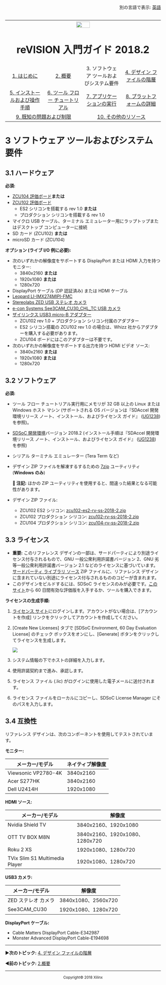 <p align="right">
            別の言語で表示: <a href="../master/software-tools-system-requirements.md">英語</a>    <table style="width:100%"><table style="width:100%">
  <tr>

<th width="100%" colspan="6"><img src="https://www.xilinx.com/content/dam/xilinx/imgs/press/media-kits/corporate/xilinx-logo.png" width="30%"/><h1>reVISION 入門ガイド 2018.2</h1>
</th>

  </tr>
  <tr>
    <td width="17%" align="center"><a href="README.md">1. はじめに</a></td>
    <td width="16%" align="center"><a href="overview.md">2. 概要</a></td>
    <td width="17%" align="center">3. ソフトウェア ツールおよびシステム要件</td>
    <td width="17%" align="center"><a href="design-file-hierarchy.md">4. デザイン ファイルの階層</a></td>
</tr>
<tr>
    <td width="17%" align="center"><a href="operating-instructions.md">5. インストールおよび操作手順</a></td>
    <td width="16%" align="center"><a href="tool-flow-tutorials.md">6. ツール フロー チュートリアル</a></td>
    <td width="17%" align="center"><a href="run-application.md">7. アプリケーションの実行</a></td>
    <td width="17%" align="center"><a href="platform-details.md">8. プラットフォームの詳細</a></td>    
  </tr>
<tr>
    <td width="17%" align="center" colspan="2"><a href="known-issues-limitations.md">9. 既知の問題および制限</a></td>
    <td width="16%" align="center" colspan="2"><a href="additional-references.md">10. その他のリソース</a></td>
</tr>
</table>

# 3 ソフトウェア ツールおよびシステム要件

## 3.1 ハードウェア

**必須:**
* [ZCU104 評価ボード](https://japan.xilinx.com/products/boards-and-kits/zcu104.html)**または**
* [ZCU102 評価ボード](https://japan.xilinx.com/products/boards-and-kits/ek-u1-zcu102-g.html)
   * ES2 シリコンを搭載する rev 1.0 **または**
   * プロダクション シリコンを搭載する rev 1.0
* マイクロ USB ケーブル、ターミナル エミュレーター用にラップトップまたはデスクトップ コンピューターに接続
* SD カード (ZCU102) **または**
* microSD カード (ZCU104)

**オプション (ライブ I/O 例に必要):**
* 次のいずれかの解像度をサポートする DisplayPort または HDMI 入力を持つモニター:
  * 3840x2160 **または**
  * 1920x1080 **または**
  * 1280x720
* DisplayPort ケーブル (DP 認証済み) または HDMI ケーブル
* [Leopard LI-IMX274MIPI-FMC](https://leopardimaging.com/product/li-imx274mipi-fmc/)
* [Stereolabs ZED USB ステレオ カメラ](https://zedstore.stereolabs.com/products/zed)
* [e-con Systems See3CAM_CU30_CHL_TC USB カメラ](https://www.e-consystems.com/ar0330-lowlight-usb-cameraboard.asp)
* [ザイリンクス USB3 micro-B アダプター](http://www.whizzsystems.com/usb3-micro-b-plug-adapter)
  * ZCU102 rev 1.0 + プロダクション シリコン付属のアダプター
  * ES2 シリコン搭載の ZCU102 rev 1.0 の場合は、Whizz 社からアダプターを購入する必要があります。
  * ZCU104 ボードにはこのアダプターは不要です。
* 次のいずれかの解像度をサポートする出力を持つ HDMI ビデオ ソース:
  * 3840x2160 **または**
  * 1920x1080 **または**
  * 1280x720

## 3.2 ソフトウェア

**必須:**
* ツール フロー チュートリアル実行用にメモリが 32 GB 以上の Linux または Windows ホスト マシン (サポートされる OS バージョンは『SDAccel 開発環境リリース ノート、インストール、およびライセンス ガイド』 ([UG1238](https://japan.xilinx.com/cgi-bin/docs/rdoc?v=2018.2;d=ug1238-sdx-rnil.pdf)) を参照)。
* [SDSoC 開発環境](https://japan.xilinx.com/products/design-tools/software-zone/sdsoc.html)バージョン 2018.2 (インストール手順は『SDAccel 開発環境リリース ノート、インストール、およびライセンス ガイド』 ([UG1238](https://japan.xilinx.com/cgi-bin/docs/rdoc?v=2018.2;d=ug1238-sdx-rnil.pdf)) を参照)
* シリアル ターミナル エミュレーター (Tera Term など)
* デザイン ZIP ファイルを解凍するするための [7zip](http://www.7-zip.org/) ユーティリティ (**Windows のみ**)

  **:pushpin: 注記:** ほかの ZIP ユーティリティを使用すると、間違った結果となる可能性があります。
* デザイン ZIP ファイル:
  * ZCU102 ES2 シリコン: [zcu102-es2-rv-ss-2018-2.zip](https://japan.xilinx.com/member/forms/download/design-license-xef.html?akdm=1&filename=zcu102-es2-rv-ss-2018-2.zip)
  * ZCU102 プロダクション シリコン: [zcu102-rv-ss-2018-2.zip](https://japan.xilinx.com/member/forms/download/design-license-xef.html?akdm=1&filename=zcu102-rv-ss-2018-2.zip)
  * ZCU104 プロダクション シリコン: [zcu104-rv-ss-2018-2.zip](https://japan.xilinx.com/member/forms/download/design-license-xef.html?akdm=1&filename=zcu104-rv-ss-2018-2.zip)

## 3.3 ライセンス

* **重要:** このリファレンス デザインの一部は、サードパーティにより別途ライセンス付与されるもので、GNU 一般公衆利用許諾書バージョン 2、GNU 劣等一般公衆利用許諾書バージョン 2.1 などのライセンスに基づいています。[サードパーティ ライブラリ ソース](https://japan.xilinx.com/member/forms/download/xef.html?akdm=1&filename=zcu10x-rv-ss-2018-2-tpl-sources.zip) ZIP ファイルに、リファレンス デザインに含まれていない別途にライセンス付与されるもののコピーが含まれます。
* このデザインをビルドするには、SDSoC ライセンスのみが必要です。[このサイト](https://japan.xilinx.com/products/design-tools/software-zone/sdsoc.html#buy)から 60 日間有効な評価版を入手するか、ツールを購入できます。

**ライセンスの生成手順:**
1. [ライセンス サイト](https://japan.xilinx.com/getproduct)にログインします。アカウントがない場合は、[アカウントを作成] リンクをクリックしてアカウントを作成してください。
1. [Create New Licenses] タブで [SDSoC Environment, 60 Day Evaluation License] のチェック ボックスをオンにし、[Generate] ボタンをクリックしてライセンスを生成します。

   ![](./images/license.png)

1. システム情報の下でホストの詳細を入力します。
1. 使用許諾契約まで進み、承認します。
1. ライセンス ファイル (.lic) がログインに使用した電子メールに送付されます。
1. ライセンス ファイルをローカルにコピーし、SDSoC License Manager にそのパスを入力します。

## 3.4 互換性

リファレンス デザインは、次のコンポーネントを使用してテストされています。

**モニター:**

| **メーカー/モデル** | **ネイティブ解像度** |
|----|----|
| Viewsonic VP2780-4K | 3840x2160 |
| Acer S277HK | 3840x2160 |
| Dell U2414H | 1920x1080 |


**HDMI ソース:**

| **メーカー/モデル** | **解像度** |
|----|----|
| Nvidia Shield TV | 3840x2160、1920x1080 |
| OTT TV BOX M8N | 3840x2160、1920x1080、1280x720 |
| Roku 2 XS | 1920x1080、1280x720 |
| TVix Slim S1 Multimedia Player | 1920x1080、1280x720 |


**USB3 カメラ:**

| **メーカー/モデル** | **解像度** |
|----|----|
| ZED ステレオ カメラ | 3840x1080、2560x720 |
| See3CAM_CU30 | 1920x1080、1280x720 |


**DisplayPort ケーブル:**
* Cable Matters DisplayPort Cable-E342987
* Monster Advanced DisplayPort Cable-E194698



<hr/>

:arrow_forward:**次のトピック:**  [4.  デザイン ファイルの階層](design-file-hierarchy.md)

:arrow_backward:**前のトピック:**  [2.概要](overview.md)
<hr/>
<p align="center"><sup>Copyright&copy; 2018 Xilinx</sup></p>
